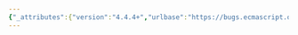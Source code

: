 ```yaml
---
{"_attributes":{"version":"4.4.4+","urlbase":"https://bugs.ecmascript.org/","maintainer":"dherman@mozilla.com"},"bug":{"bug_id":1684,"creation_ts":"2013-07-31 06:54:00 -0700","short_desc":"15.14.1.1, 15.15.1.1: Missing ToObject() calls in {Weak}Map constructor","delta_ts":"2013-08-23 08:22:13 -0700","product":"Draft for 6th Edition","component":"technical issue","version":"Rev 16: July 15, 2013 Draft","rep_platform":"All","op_sys":"All","bug_status":"RESOLVED","resolution":"FIXED","priority":"Normal","bug_severity":"normal","everconfirmed":true,"reporter":{"uid":"andrebargull","name":"André Bargull"},"assigned_to":{"uid":"allen","name":"Allen Wirfs-Brock"},"long_desc":[{"commentid":4660,"comment_count":0,"who":{"uid":"andrebargull","name":"André Bargull"},"bug_when":"2013-07-31 06:54:26 -0700","thetext":"15.14.1.1, step 12h and step 12j both call Get() on the nextItem variable, but nextItem can have any value whereas Get() only operates on objects. Therefore add an additional step after 12f to call ToObject():\n\nf.  Let nextItem be IteratorValue(next).\ng.  Let nextItem be ToObject(nextItem).\nh.  ReturnIfAbrupt(nextItem)."},{"commentid":4661,"comment_count":1,"who":{"uid":"andrebargull","name":"André Bargull"},"bug_when":"2013-07-31 06:57:55 -0700","thetext":"Also applies to 15.15.1.1 WeakMap constructor"},{"commentid":4954,"comment_count":2,"who":{"uid":"allen","name":"Allen Wirfs-Brock"},"bug_when":"2013-08-16 16:23:22 -0700","thetext":"fixed in rev17 editor's draft"},{"commentid":5047,"comment_count":3,"who":{"uid":"allen","name":"Allen Wirfs-Brock"},"bug_when":"2013-08-23 08:22:13 -0700","thetext":"fixed in rev17, August 23, 2013 draft"}]}}
---
```

